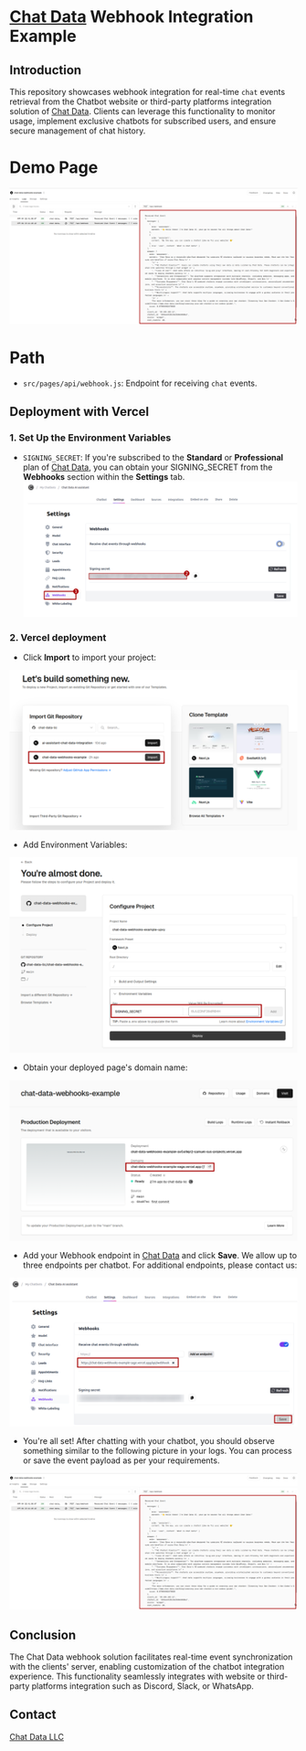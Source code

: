 # [Chat Data](https://www.chat-data.com/) Webhook Integration Example

## Introduction
This repository showcases webhook integration for real-time `chat` events retrieval from the Chatbot website or third-party platforms integration solution of [Chat Data](https://www.chat-data.com/). Clients can leverage this functionality to monitor usage, implement exclusive chatbots for subscribed users, and ensure secure management of chat history.

# Demo Page
![Webhooks Event Demo](./public/webhooks_demo.png)

# Path

- `src/pages/api/webhook.js`: Endpoint for receiving `chat` events.

## Deployment with Vercel

### 1. Set Up the Environment Variables

- `SIGNING_SECRET`: 
If you're subscribed to the **Standard** or **Professional** plan of [Chat Data](https://www.chat-data.com/pricing), you can obtain your SIGNING_SECRET from the **Webhooks** section within the **Settings** tab.
![Webhooks Signing Secret](./public/webhooks_signing_secret.png)

### 2. Vercel deployment

- Click **Import** to import your project:

![Vercel Import](./public/vercel_project_import.png)

- Add Environment Variables:

![Env Variables](./public/vercel_add_environment_variable.png)
 
- Obtain your deployed page's domain name:

![Vercel Deployment](./public/vercel_get_domain.png)

- Add your Webhook endpoint in [Chat Data](https://www.chat-data.com/) and click **Save**. We allow up to three endpoints per chatbot. For additional endpoints, please contact us:

![Domain Whitelist](./public/chat_data_add_webhook_endpoint.png)

- You're all set! After chatting with your chatbot, you should observe something similar to the following picture in your logs. You can process or save the event payload as per your requirements.

![Webhooks Event Demo](./public/webhooks_demo.png)

## Conclusion

The Chat Data webhook solution facilitates real-time event synchronization with the clients' server, enabling customization of the chatbot integration experience. This functionality seamlessly integrates with website or third-party platforms integration such as Discord, Slack, or WhatsApp.

## Contact

[Chat Data LLC](admin@chat-data.com)
